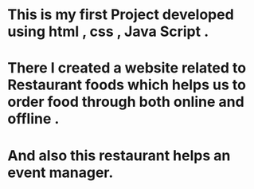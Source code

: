 # This is my first Project developed using html , css , Java Script .
# There I created a website related to Restaurant foods which helps us to order food through both online and offline .
# And also this restaurant helps an event manager.
